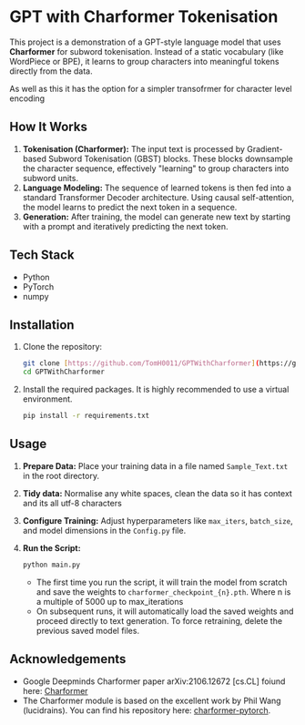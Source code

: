 # GPT with Charformer Tokenisation

This project is a demonstration of a GPT-style language model that uses **Charformer** for subword tokenisation. Instead of a static vocabulary (like WordPiece or BPE), it learns to group characters into meaningful tokens directly from the data.

As well as this it has the option for a simpler transofrmer for character level encoding


## How It Works

1.  **Tokenisation (Charformer):** The input text is processed by Gradient-based Subword Tokenisation (GBST) blocks. These blocks downsample the character sequence, effectively "learning" to group characters into subword units.
2.  **Language Modeling:** The sequence of learned tokens is then fed into a standard Transformer Decoder architecture. Using causal self-attention, the model learns to predict the next token in a sequence.
3.  **Generation:** After training, the model can generate new text by starting with a prompt and iteratively predicting the next token.

## Tech Stack

* Python
* PyTorch
* numpy

## Installation

1.  Clone the repository:
    ```bash
    git clone [https://github.com/TomH0011/GPTWithCharformer](https://github.com/TomH0011/GPTWithCharformer)
    cd GPTWithCharformer
    ```

2.  Install the required packages. It is highly recommended to use a virtual environment.
    ```bash
    pip install -r requirements.txt
    ```

## Usage

1.  **Prepare Data:** Place your training data in a file named `Sample_Text.txt` in the root directory.

2.  **Tidy data:** Normalise any white spaces, clean the data so it has context and its all utf-8 characters

3.  **Configure Training:** Adjust hyperparameters like `max_iters`, `batch_size`, and model dimensions in the `Config.py` file.

4.  **Run the Script:**
    ```bash
    python main.py
    ```
    * The first time you run the script, it will train the model from scratch and save the weights to `charformer_checkpoint_{n}.pth`. Where n is a multiple of 5000 up to max_iterations
    * On subsequent runs, it will automatically load the saved weights and proceed directly to text generation. To force retraining, delete the previous saved model files.

## Acknowledgements

* Google Deepminds Charformer paper arXiv:2106.12672 [cs.CL] foiund here: [Charformer](https://arxiv.org/abs/2106.12672)
* The Charformer module is based on the excellent work by Phil Wang (lucidrains). You can find his repository here: [charformer-pytorch](https://github.com/lucidrains/charformer-pytorch).

